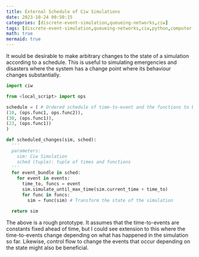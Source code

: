 ```yaml
---
title: External Schedule of Ciw Simulations
date: 2023-10-24 00:50:15
categories: [discrete-event-simulation,queueing-networks,ciw]
tags: [discrete-event-simulation,queueing-networks,ciw,python,computer-programming,]
math: true
mermaid: true
---
```


It would be desirable to make arbitrary changes to the state of a simulation according to a schedule. This is useful to simulating emergencies and disasters where the system has a change point where its behaviour changes substantially.

```python
import ciw

from <local_script> import ops

schedule = ( # Ordered schedule of time-to-event and the functions to be applied to update the state of a simulation.
(10, (ops.func1, ops.func2)), 
(30, (ops.func1)), 
(23, (ops.func1))
)

def scheduled_changes(sim, sched):
  '''
  parameters:
    sim: Ciw Simulation
    sched (tuple): tuple of times and functions 
  '''
  for event_bundle in sched:
    for event in events:
      time_to, funcs = event
      sim.simulate_until_max_time(sim.current_time + time_to)
      for func in funcs:
        sim = func(sim) # Transform the state of the simulation

  return sim
```

The above is a rough prototype. It assumes that the time-to-events are constants fixed ahead of time, but I could see extension to this where the time-to-events change depending on what has happened in the simulation so far. Likewise, control flow to change the events that occur depending on the state might also be beneficial.
